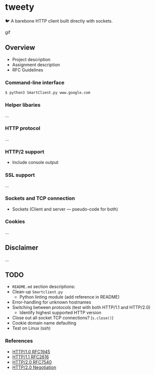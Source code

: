 # tweety
:bird: A barebone HTTP client built directly with sockets.

gif

## Overview
+ Project description
+ Assignment description
+ RFC Guidelines

### Command-line interface
`$ python3 SmartClient.py www.google.com`

### Helper libaries
...

### HTTP protocol
...

### HTTP/2 support
+ Include console output

### SSL support
...

### Sockets and TCP connection
+ Sockets (Client and server — pseudo-code for both)

### Cookies
...

## Disclaimer
...

## TODO
+ `README.md` section descriptions:
+ Clean-up `Smartclient.py`
  + Python linting module (add reference in README)
+ Error-handling for unknown hostnames
+ Switching between protocols (test with both HTTP/1.1 and HTTP/2.0)
  + Identify highest supported HTTP version
+ Close out all socket TCP connections? (`s.close()`)
+ Cookie domain name defaulting
+ Test on Linux (ssh)

### References
+ [HTTP/1.0 RFC1945](https://tools.ietf.org/html/rfc1945)
+ [HTTP/1.1 RFC2616](https://tools.ietf.org/html/rfc2616)
+ [HTTP/2.0 RFC7540](https://tools.ietf.org/html/rfc7540)
+ [HTTP/2.0 Negotiation](https://python-hyper.org/projects/h2/en/stable/negotiating-http2.html)
